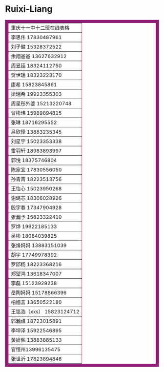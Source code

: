 # Ruixi-Liang
<TABLE borderColor=#8e1d77 cellSpacing=15 cellPadding=0 width="100%" background=http://www.nipic.com/show/1/74/5547081kfddf2d8e.html;690 border=10>
<TBODY>
<TD>                             重庆十一中十二班在线表格</TD>
</TD>
</TD>
<TR>
<TD>李思伟 17830487961</TD>
<TR>
<TD>刘子健 15328372522</TD>
<TR>
<TD>余翔爸爸 13627632912</TD>
<TR>
<TD>周昱廷 18324112750</TD>
<TR>
<TD>贺世瑶 18323223170</TD>
<TR>
<TD>康希 15823845861</TD>
<TR>
<TD>梁瑞希 19923355303</TD>
<TR>
<TD>周星彤外婆 15213220748</TD>
<TR>
<TD>曾彬玮 15989894815</TD>
<TR>
<TD>张琳 18716295552</TD>
<TR>
<TD>吕欣怿 13883235345</TD>
<TR>
<TD>刘星宇 15023353338</TD>
<TR>
<TD>雷羽轩 18983893997</TD>
<TR>
<TD>郭悦 18375746804</TD>
<TR>
<TD>陈家宜 17830556050</TD>
<TR>
<TD>孙青菁 18223513756</TD>
<TR>
<TD>王怡心 15023950268</TD>
<TR>
<TD>谢璐芯 18306028926</TD>
<TR>
<TD>殷宇春 17347904928</TD>
<TR>
<TD>张瀚予 15823322410</TD>
<TR>
<TD>罗烨 19922185133</TD>
<TR>
<TD>吴彬 18084039825</TD>
<TR>
<TD>张烽妈妈 13883151039</TD>
<TR>
<TD>胡宇 17749978392</TD>
<TR>
<TD>罗邱杨 18223368216</TD>
<TR>
<TD>郑望鸿 13618347007</TD>
<TR>
<TD>李磊 15123929238</TD>
<TR>
<TD>岳陶妈妈 15178866396</TD>
<TR>
<TD>柏姗言 13650522180</TD>
<TR>
<TD>王铭浩（xxs） 15823124712</TD>
<TR>
<TD>郭瀚祺 18723015891</TD>
<TR>
<TD>李坤泽 15922546895</TD>
<TR>
<TD>黄妍熙 13883885133</TD>
<TR>
<TD>官恒州13996135475</TD>
<TR>
<TD>张世沂 17823894846</TD></TR></TBODY></TABLE>

